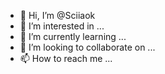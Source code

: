 - 👋 Hi, I’m @Sciiaok
- 👀 I’m interested in ...
- 🌱 I’m currently learning ...
- 💞️ I’m looking to collaborate on ...
- 📫 How to reach me ...

<!---
Sciiaok/Sciiaok is a ✨ special ✨ repository because its `README.md` (this file) appears on your GitHub profile.
You can click the Preview link to take a look at your changes.
--->
